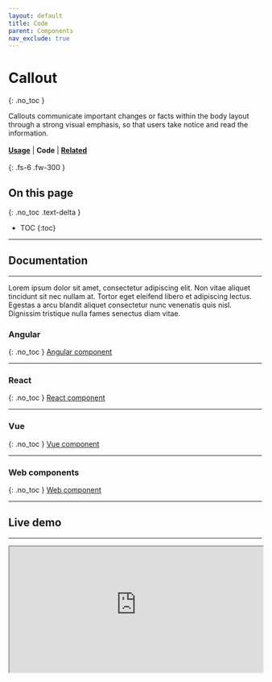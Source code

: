 ```yaml
---
layout: default
title: Code
parent: Components
nav_exclude: true
---
```



# Callout
{: .no_toc }

Callouts communicate important changes or facts within the body layout through a strong visual emphasis, so that users take notice and read the information.
<br><br>
[**Usage**](https://twjeffery.github.io/DIO-test-2/docs/ui-components/callout/) | **Code** | [**Related**](https://twjeffery.github.io/DIO-test-2/docs/ui-components/callout-related/)
<br><br>
{: .fs-6 .fw-300 }


## On this page
{: .no_toc .text-delta }

- TOC
{:toc}

---

## Documentation
---
Lorem ipsum dolor sit amet, consectetur adipiscing elit. Non vitae aliquet tincidunt sit nec nullam at. Tortor eget eleifend libero et adipiscing lectus. Egestas a arcu blandit aliquet consectetur nunc venenatis quis nisl. Dignissim tristique nulla fames senectus diam vitae.

### Angular
{: .no_toc }
[Angular component]()

---

### React
{: .no_toc }
[React component]()

---

### Vue
{: .no_toc }
[Vue component]()

---

### Web components
{: .no_toc }
[Web component]()

---

## Live demo
---
<div>
<iframe
  width="100%"
  height="250"
src="https://ui-components.alpha.alberta.ca/react/iframe.html?id=react-components-callout--variants" markdown="block" />
</div>

```
<GoACallout
  type="'important || 'information' || 'event' || 'emergency' || 'success'"
  title="Callout Title"
  content="Information to the user goes in the content"
  <
/>
```
